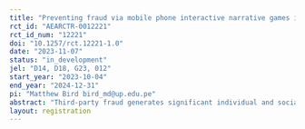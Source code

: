 ```yaml
---
title: "Preventing fraud via mobile phone interactive narrative games in Uganda"
rct_id: "AEARCTR-0012221"
rct_id_num: "12221"
doi: "10.1257/rct.12221-1.0"
date: "2023-11-07"
status: "in_development"
jel: "D14, D18, G23, 012"
start_year: "2023-10-04"
end_year: "2024-12-31"
pi: "Matthew Bird bird_md@up.edu.pe"
abstract: "Third-party fraud generates significant individual and social welfare loss, especially in low-income countries such as Uganda. However, most fraud prevention communications are packaged as public service announcements and fail to provide consumers with the skills to recognize and respond to fraud. This study seeks to create fraud prevention capabilities via IVR-based narrative games. We will randomize 20,000 users into control and treatment groups. The treatment participants will be encouraged to play an interactive narrative game in which they must navigate how avoid fraud (but still discern legitimate actors), unlocking levels as they go. A second-level randomization of the treatment group will evaluate the importance of IVR reinforcement messages for sustaining or enhancing impact. Fraud victimization and a fraud prevention capability index will be measured one-month and nine months after the intervention, while administrative data will be collected to compare use of fraud reporting and SIM verification tools."
layout: registration
---
```


